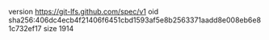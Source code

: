 version https://git-lfs.github.com/spec/v1
oid sha256:406dc4ecb4f21406f6451cbd1593af5e8b2563371aadd8e008eb6e81c732ef17
size 1914
